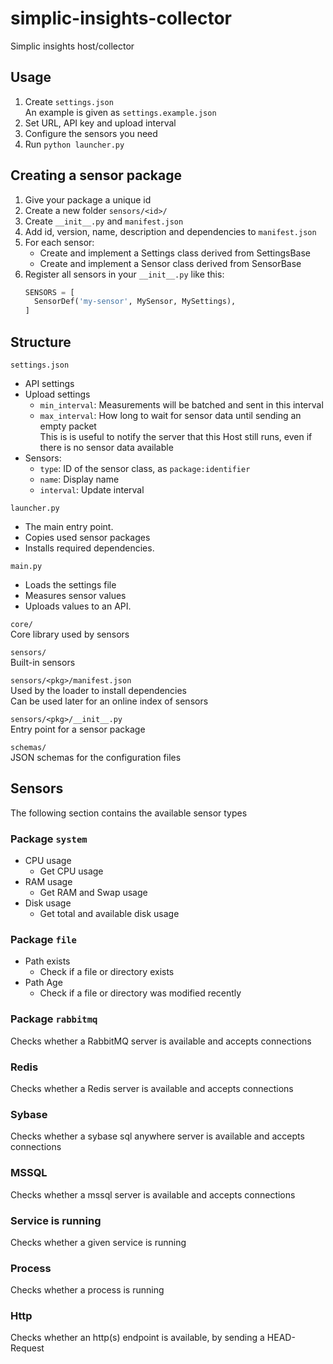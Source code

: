 # simplic-insights-collector
Simplic insights host/collector



## Usage

1. Create `settings.json`  
   An example is given as `settings.example.json`
2. Set URL, API key and upload interval
3. Configure the sensors you need
4. Run `python launcher.py`



## Creating a sensor package

1. Give your package a unique id
2. Create a new folder `sensors/<id>/`
3. Create `__init__.py` and `manifest.json`
4. Add id, version, name, description and dependencies to `manifest.json`
5. For each sensor:
   - Create and implement a Settings class derived from SettingsBase
   - Create and implement a Sensor class derived from SensorBase
6. Register all sensors in your `__init__.py` like this:  
    ```py
    SENSORS = [
      SensorDef('my-sensor', MySensor, MySettings),
    ]
    ```



## Structure

`settings.json`  
- API settings
- Upload settings
  - `min_interval`: Measurements will be batched and sent in this interval
  - `max_interval`: How long to wait for sensor data until sending an empty packet  
                    This is is useful to notify the server that this Host still runs,
                    even if there is no sensor data available
- Sensors:
  - `type`: ID of the sensor class, as `package:identifier`
  - `name`: Display name
  - `interval`: Update interval

`launcher.py`  
- The main entry point.
- Copies used sensor packages
- Installs required dependencies.

`main.py`  
- Loads the settings file
- Measures sensor values
- Uploads values to an API.

`core/`  
Core library used by sensors

`sensors/`  
Built-in sensors

`sensors/<pkg>/manifest.json`  
Used by the loader to install dependencies  
Can be used later for an online index of sensors

`sensors/<pkg>/__init__.py`  
Entry point for a sensor package

`schemas/`  
JSON schemas for the configuration files



## Sensors

The following section contains the available sensor types

### Package `system`
- CPU usage  
  - Get CPU usage
- RAM usage
  - Get RAM and Swap usage
- Disk usage
  - Get total and available disk usage

### Package `file`
- Path exists
  - Check if a file or directory exists
- Path Age
  - Check if a file or directory was modified recently 

### Package `rabbitmq`

Checks whether a RabbitMQ server is available and accepts connections

### Redis

Checks whether a Redis server is available and accepts connections

### Sybase

Checks whether a sybase sql anywhere server is available and accepts connections

### MSSQL

Checks whether a mssql server is available and accepts connections

### Service is running

Checks whether a given service is running

### Process

Checks whether a process is running

### Http

Checks whether an http(s) endpoint is available, by sending a HEAD-Request




